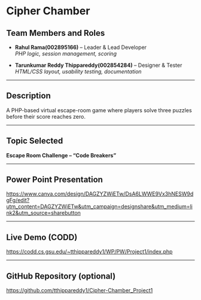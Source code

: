 # Cipher Chamber

## Team Members and Roles
- **Rahul Rama(002895166)** – Leader & Lead Developer  
  *PHP logic, session management, scoring*

- **Tarunkumar Reddy Thippareddy(002854284)** – Designer & Tester  
  *HTML/CSS layout, usability testing, documentation*

---

## Description
A PHP-based virtual escape-room game where players solve three puzzles before their score reaches zero.

---

## Topic Selected
**Escape Room Challenge – “Code Breakers”**

---
## Power Point Presentation
https://www.canva.com/design/DAGZYZWiETw/DsA6LWWE9Vx3hNESW9dgFg/edit?utm_content=DAGZYZWiETw&utm_campaign=designshare&utm_medium=link2&utm_source=sharebutton

---

## Live Demo (CODD)
https://codd.cs.gsu.edu/~tthippareddy1/WP/PW/Project1/index.php

---

## GitHub Repository (optional)
https://github.com/tthippareddy1/Cipher-Chamber_Project1
